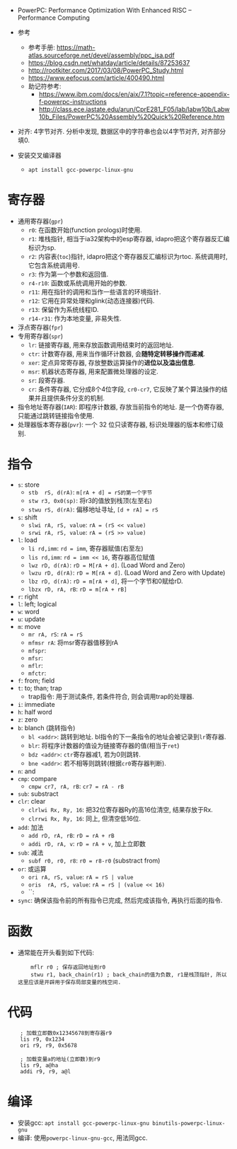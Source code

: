 * PowerPC:  Performance Optimization With Enhanced RISC – Performance Computing
* 参考
    * 参考手册: https://math-atlas.sourceforge.net/devel/assembly/ppc_isa.pdf
    * https://blog.csdn.net/whatday/article/details/87253637
    * http://rootkiter.com/2017/03/08/PowerPC_Study.html
    * https://www.eefocus.com/article/400490.html
    * 助记符参考:
        * https://www.ibm.com/docs/en/aix/7.1?topic=reference-appendix-f-powerpc-instructions
        * http://class.ece.iastate.edu/arun/CprE281_F05/lab/labw10b/Labw10b_Files/PowerPC%20Assembly%20Quick%20Reference.htm

* 对齐: 4字节对齐. 分析中发现, 数据区中的字符串也会以4字节对齐, 对齐部分填0. 
* 安装交叉编译器
    * `apt install gcc-powerpc-linux-gnu`
# 寄存器
* 通用寄存器(`gpr`)
    * `r0`: 在函数开始(function prologs)时使用. 
    * `r1`: 堆栈指针, 相当于ia32架构中的esp寄存器, idapro把这个寄存器反汇编标识为sp. 
    * `r2`: 内容表(`toc`)指针, idapro把这个寄存器反汇编标识为rtoc. 系统调用时, 它包含系统调用号. 
    * `r3`: 作为第一个参数和返回值. 
    * `r4-r10`: 函数或系统调用开始的参数. 
    * `r11`: 用在指针的调用和当作一些语言的环境指针. 
    * `r12`: 它用在异常处理和glink(动态连接器)代码. 
    * `r13`: 保留作为系统线程ID. 
    * `r14-r31`: 作为本地变量, 非易失性. 
* 浮点寄存器(`fpr`)
* 专用寄存器(`spr`)
    * `lr`: 链接寄存器, 用来存放函数调用结束时的返回地址. 
    * `ctr`: 计数寄存器, 用来当作循环计数器, 会**随特定转移操作而递减**. 
    * `xer`: 定点异常寄存器, 存放整数运算操作的**进位以及溢出信息**. 
    * `msr`: 机器状态寄存器, 用来配置微处理器的设定. 
    * `sr`: 段寄存器. 
    * `cr`: 条件寄存器, 它分成8个4位字段, `cr0-cr7`, 它反映了某个算法操作的结果并且提供条件分支的机制. 
* 指令地址寄存器(`IAR`): 即程序计数器, 存放当前指令的地址. 是一个伪寄存器, 只能通过跳转链接指令使用. 
* 处理器版本寄存器(`pvr`): 一个 32 位只读寄存器, 标识处理器的版本和修订级别. 

# 指令
* `s`: store
    * `stb  rS, d(rA)`: `m[rA + d] = rS的第一个字节`
    * `stw r3, 0x0(sp)`: 将r3的值放到栈顶(左至右)
    * `stwu rS, d(rA)`: 偏移地址寻址, `[d + rA] = rS`
* `s`: shift
    * `slwi rA, rS, value`: `rA = (rS << value)`
    * `srwi rA, rS, value`: `rA = (rS >> value)`
* `l`: load
    * `li rd,imm`: `rd = imm`, 寄存器赋值(右至左)
    * `lis rd,imm`: `rd = imm << 16`, 寄存器高位赋值
    * `lwz rD, d(rA)`: `rD = M[rA + d]`. (Load Word and Zero)
    * `lwzu rD, d(rA)`: `rD = M[rA + d]`. (Load Word and Zero with Update)
    * `lbz rD, d(rA)`: `rD = m[rA + d]`, 将一个字节和0赋给rD. 
    * `lbzx rD, rA, rB`: `rD = m[rA + rB]`
* `r`: right
* `l`: left; logical
* `w`: word
* `u`: update
* `m`: move
    * `mr rA, rS`: `rA = rS`
    * `mfmsr rA`: 将msr寄存器值移到rA
    * `mfspr`: 
    * `mfsr`: 
    * `mflr`: 
    * `mfctr`: 
* `f`: from; field
* `t`: to; than; trap
    * trap指令: 用于测试条件, 若条件符合, 则会调用trap的处理器. 
* `i`: immediate
* `h`: half word
* `z`: zero
* `b`: blanch (跳转指令)
    * `bl <addr>`: 跳转到地址. bl指令的下一条指令的地址会被记录到`lr`寄存器. 
    * `blr`: 将程序计数器的值设为链接寄存器的值(相当于`ret`)
    * `bdz <addr>`: `ctr`寄存器减1, 若为0则跳转. 
    * `bne <addr>`: 若不相等则跳转(根据`cr0`寄存器判断). 
* `n`: and
* `cmp`: compare
    * `cmpw cr7, rA, rB`: `cr7 = rA - rB`
* `sub`: substract
* `clr`: clear
    * `clrlwi Rx, Ry, 16`: 把32位寄存器Ry的高16位清空, 结果存放于Rx. 
    * `clrrwi Rx, Ry, 16`: 同上, 但清空低16位. 
* `add`: 加法
    * `add rD, rA, rB`: `rD = rA + rB`
    * `addi rD, rA, v`: `rD = rA + v`, 加上立即数
* `sub`: 减法
    * `subf r0, r0, r8`: `r0 = r8-r0` (substract from)
* `or`: 或运算
    * `ori rA, rS, value`: `rA = rS | value`
    * `oris  rA, rS, value`: `rA = rS | (value << 16)`
    * ``: 
* `sync`: 确保该指令前的所有指令已完成, 然后完成该指令, 再执行后面的指令. 

# 函数
* 通常能在开头看到如下代码: 
    ```x86asm
        mflr r0 ; 保存返回地址到r0
        stwu r1, back_chain(r1) ; back_chain的值为负数, r1是栈顶指针, 所以这里应该是开辟用于保存局部变量的栈空间. 
    ```

# 代码
```x86asm
    ; 加载立即数0x12345678到寄存器r9
    lis r9, 0x1234
    ori r9, r9, 0x5678

    ; 加载变量a的地址(立即数)到r9
    lis r9, a@ha
    addi r9, r9, a@l
```

# 编译
* 安装gcc: `apt install gcc-powerpc-linux-gnu binutils-powerpc-linux-gnu`
* 编译: 使用`powerpc-linux-gnu-gcc`, 用法同gcc. 